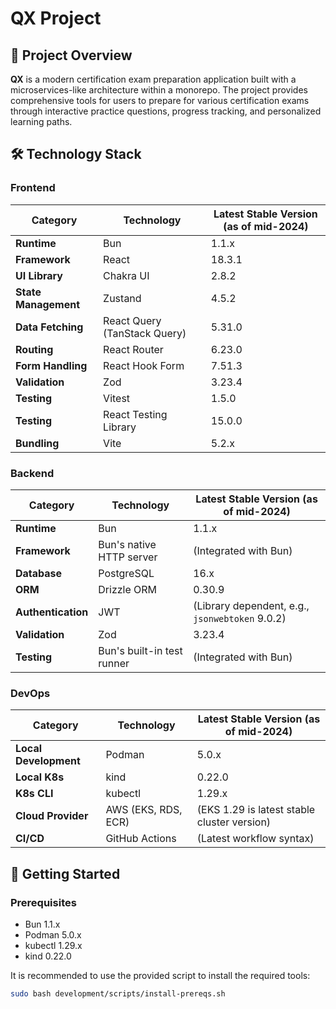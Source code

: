 # QX Project

## 🎯 Project Overview

**QX** is a modern certification exam preparation application built with a microservices-like architecture within a monorepo. The project provides comprehensive tools for users to prepare for various certification exams through interactive practice questions, progress tracking, and personalized learning paths.

## 🛠️ Technology Stack

### Frontend

| Category | Technology | Latest Stable Version (as of mid-2024) |
|---|---|---|
| **Runtime** | Bun | 1.1.x |
| **Framework** | React | 18.3.1 |
| **UI Library** | Chakra UI | 2.8.2 |
| **State Management** | Zustand | 4.5.2 |
| **Data Fetching** | React Query (TanStack Query) | 5.31.0 |
| **Routing** | React Router | 6.23.0 |
| **Form Handling** | React Hook Form | 7.51.3 |
| **Validation** | Zod | 3.23.4 |
| **Testing** | Vitest | 1.5.0 |
| **Testing** | React Testing Library | 15.0.0 |
| **Bundling** | Vite | 5.2.x |

### Backend

| Category | Technology | Latest Stable Version (as of mid-2024) |
|---|---|---|
| **Runtime** | Bun | 1.1.x |
| **Framework** | Bun's native HTTP server | (Integrated with Bun) |
| **Database** | PostgreSQL | 16.x |
| **ORM** | Drizzle ORM | 0.30.9 |
| **Authentication** | JWT | (Library dependent, e.g., `jsonwebtoken` 9.0.2) |
| **Validation** | Zod | 3.23.4 |
| **Testing** | Bun's built-in test runner | (Integrated with Bun) |

### DevOps

| Category | Technology | Latest Stable Version (as of mid-2024) |
|---|---|---|
| **Local Development** | Podman | 5.0.x |
| **Local K8s** | kind | 0.22.0 |
| **K8s CLI** | kubectl | 1.29.x |
| **Cloud Provider** | AWS (EKS, RDS, ECR) | (EKS 1.29 is latest stable cluster version) |
| **CI/CD** | GitHub Actions | (Latest workflow syntax) |

## 🚀 Getting Started

### Prerequisites

- Bun 1.1.x
- Podman 5.0.x
- kubectl 1.29.x
- kind 0.22.0

It is recommended to use the provided script to install the required tools:

```bash
sudo bash development/scripts/install-prereqs.sh